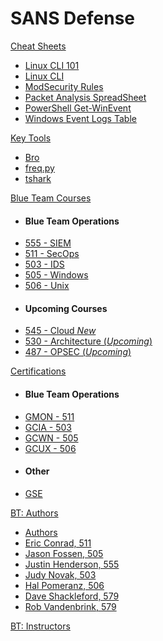 SANS Defense
======


[Cheat Sheets]()

-	[Linux CLI 101](Tools/LinuxCLI101.md)
-	[Linux CLI](Tools/LinuxCLI.md)
-	[ModSecurity Rules](Tools/ModSecurity.md)
- [Packet Analysis SpreadSheet](Packets.md)
-	[PowerShell Get-WinEvent](Tools/Get-WinEvent.md)
-	[Windows Event Logs Table](Tools/WindowsEventLogsTable.md)

<!--
- [Regex](Tools/Regex.md)
-->

[Key Tools]()

- [Bro](Tools/Bro.md)
- [freq.py](Tools/freq.py.md)
- [tshark](Tools/tshark.md)

<!--
- [DeepBlueCLI](Tools/DeepBlueCLI.md)
-	[SecurityOnion](Tools/SecurityOnion.md)
-	[ELK](Tools/ELK.md)
- [ngrep](Tools/ngrep.md)
- [Scapy](Tools/Scapy.md)
-	[Sguil](Tools/Sguil.md)
-	[Snort](Tools/Snort.md)
-	[Suricata](Tools/Suricata.md)
- [tcpdump](Tools/tcpdump.md)
-	[Wireshark](Tools/Wireshark.md)

[Resources]()

- [PCAPs](#)
- [Wire/tshark Display Filters](#)
-->

[Blue Team Courses]()

- #### Blue Team Operations
- <a href='https://www.sans.org/sec555' target='_blank'>555 - SIEM</a>
- <a href='https://www.sans.org/sec511' target='_blank'>511 - SecOps</a>
- <a href='https://www.sans.org/sec503' target='_blank'>503 - IDS</a>
- <a href='https://www.sans.org/sec505' target='_blank'>505 - Windows</a>
- <a href='https://www.sans.org/sec506' target='_blank'>506 - Unix</a>
- #### Upcoming Courses
- [545 - Cloud *New*](#)
- [530 - Architecture (*Upcoming*)](#)
- [487 - OPSEC (*Upcoming*)](#)

<!--
- #### Other
- [Roadmap](Courses/Roadmap.md)
- [Course You Need/Want](Courses/Needed.md)
-->

[Certifications]()

- #### Blue Team Operations
- <a href='https://giac.org/gmon' target='_blank'>GMON - 511</a>
- <a href='https://giac.org/gcia' target='_blank'>GCIA - 503</a>
- <a href='https://giac.org/gcwn' target='_blank'>GCWN - 505</a>
- <a href='https://giac.org/gcux' target='_blank'>GCUX - 506</a>
- #### Other
- <a href='https://giac.org/gse' target='_blank'>GSE</a>

<!--
- [Cert You Need/Want](Courses/Needed.md)
-->


[BT: Authors]()

- [Authors](authors.md)
- <a href='https://www.sans.org/instructors/Eric-Conrad' target='_blank'>Eric Conrad, 511</a>
- <a href='https://www.sans.org/instructors/Jason-Fossen' target='_blank'>Jason Fossen, 505</a>
- <a href='https://www.sans.org/instructors/Justin-Henderson' target='_blank'>Justin Henderson, 555</a>
- <a href='https://www.sans.org/instructors/Judy-Novak' target='_blank'>Judy Novak, 503</a>
- <a href='https://www.sans.org/instructors/Hal-Pomeranz' target='_blank'>Hal Pomeranz, 506</a>
- <a href='https://www.sans.org/instructors/Dave-Shackleford' target='_blank'>Dave Shackleford, 579</a>
- <a href='https://isc.sans.edu/handler_list.html#rob-vandenbrink' target='_blank'>Rob Vandenbrink, 579</a>

[BT: Instructors](instructors.md)


<!---
[Updates]()

- [Errata](Updates/Eratta.md)
- [Submit Bug/Suggestion](Updates/Bugs.md)
- [Course Suggestion](Updates/Suggest.md)
- [Wiki Contributions](Updates/Contrib.md)
- [Wiki Style Guide](Updates/style_guide.md)


[NetWars Defense](NetWars.md)
--->
